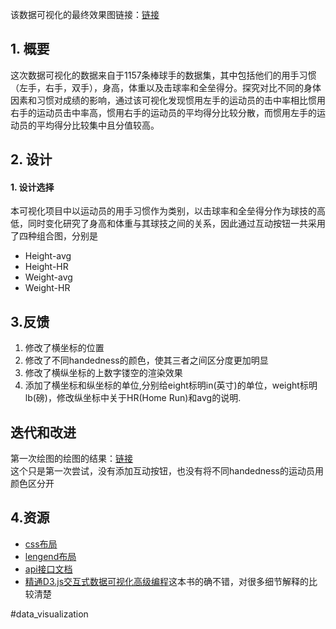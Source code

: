 
该数据可视化的最终效果图链接：[链接](http://bl.ocks.org/BangShen/raw/88fd451cf1bdc212905a3c1b464a67c5/)

## 1. 概要
这次数据可视化的数据来自于1157条棒球手的数据集，其中包括他们的用手习惯（左手，右手，双手），身高，体重以及击球率和全垒得分。探究对比不同的身体因素和习惯对成绩的影响，通过该可视化发现惯用左手的运动员的击中率相比惯用右手的运动员击中率高，惯用右手的运动员的平均得分比较分散，而惯用左手的运动员的平均得分比较集中且分值较高。
## 2. 设计
#### 1. 设计选择
本可视化项目中以运动员的用手习惯作为类别，以击球率和全垒得分作为球技的高低，同时变化研究了身高和体重与其球技之间的关系，因此通过互动按钮一共采用了四种组合图，分别是
* Height-avg
* Height-HR
* Weight-avg
* Weight-HR


## 3.反馈

1. 修改了横坐标的位置
2. 修改了不同handedness的颜色，使其三者之间区分度更加明显
3. 修改了横纵坐标的上数字镂空的渲染效果
4. 添加了横坐标和纵坐标的单位,分别给eight标明in(英寸)的单位，weight标明lb(磅)，修改纵坐标中关于HR(Home Run)和avg的说明.


## 迭代和改进
第一次绘图的绘图的结果：[链接](http://bl.ocks.org/BangShen/eb691f31e3aa5e62ef7a2de332f902bd)</br>
这个只是第一次尝试，没有添加互动按钮，也没有将不同handedness的运动员用颜色区分开




##	4.资源

* [css布局](https://www.w3schools.com/Css)
* [lengend布局](https://stackoverflow.com/questions/13573771/adding-a-chart-legend-in-d3)
* [api接口文档](https://developer.mozilla.org/zh-CN/)
* [精通D3.js交互式数据可视化高级编程](https://book.douban.com/subject/27071903/)这本书的确不错，对很多细节解释的比较清楚


#data_visualization
